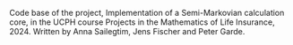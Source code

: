 Code base of the project, Implementation of a Semi-Markovian calculation core, in the UCPH course Projects in the Mathematics of Life Insurance, 2024. Written by Anna Sailegtim, Jens Fischer and Peter Garde.
